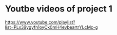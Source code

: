# Youtbe videos of project 1
https://www.youtube.com/playlist?list=PLx39ygyfn1oyCk0mH4evbeartrYLcMc-g
